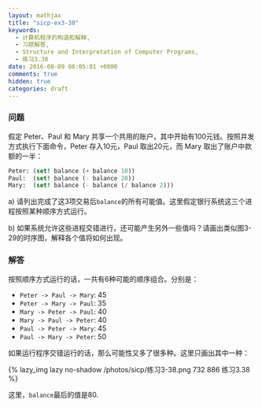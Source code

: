 ```yaml
---
layout: mathjax
title: "sicp-ex3-38"
keywords:
  - 计算机程序的构造和解释,
  - 习题解答,
  - Structure and Interpretation of Computer Programs,
  - 练习3.38
date: 2016-08-09 06:05:01 +0800
comments: true
hidden: true
categories: draft
---
```


### 问题

假定 Peter、Paul 和 Mary 共享一个共用的账户，其中开始有100元钱。按照并发方式执行下面命令，Peter 存入10元，Paul 取出20元，而 Mary 取出了账户中款额的一半：

``` scheme
Peter: (set! balance (+ balance 10))
Paul:  (set! balance (- balance 20))
Mary:  (set! balance (- balance (/ balance 2)))
```

a) 请列出完成了这3项交易后`balance`的所有可能值。这里假定银行系统这三个进程按照某种顺序方式运行。

b) 如果系统允许这些进程交错进行，还可能产生另外一些值吗？请画出类似图3-29的时序图，解释各个值将如何出现。

### 解答

按照顺序方式运行的话，一共有6种可能的顺序组合。分别是：

+ `Peter -> Paul -> Mary`: 45
+ `Peter -> Mary -> Paul`: 35
+ `Mary -> Peter -> Paul`: 40
+ `Mary -> Paul -> Peter`: 40
+ `Paul -> Peter -> Mary`: 45
+ `Paul -> Mary -> Peter`: 50

如果运行程序交错运行的话，那么可能性又多了很多种。这里只画出其中一种：

{% lazy_img lazy no-shadow /photos/sicp/练习3-38.png 732 886 练习3.38 %}

这里，`balance`最后的值是80.
